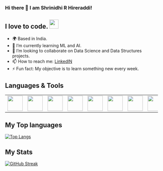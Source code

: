 ### Hi there 👋 I am Shrinidhi R Hireraddi!

## I love to code. <img src="https://media.giphy.com/media/WUlplcMpOCEmTGBtBW/giphy.gif" width="30">

- 🌍 Based in India.
- 🌱 I’m currently learning ML and AI.
- 🤝 I’m looking to collaborate on Data Science and Data Structures projects.
- 📫 How to reach me: [LinkedIN](https://www.linkedin.com/in/shrinidhi-hireraddi-100256228/)
- ⚡ Fun fact: My objective is to learn something new every week.

## Languages & Tools
<table>
    <tbody>
        <tr>
            <td>
            <img height="50" src="https://user-images.githubusercontent.com/83594754/209468878-62bb16b3-f548-48d1-ac9d-10c87cfc23d9.svg" />
            </a></td>
            <td>
            <img height="50" src="https://user-images.githubusercontent.com/83594754/209468876-7d05ea6b-8ff2-4419-8dbf-2462634c431a.svg" />
            </a></td>
            <td>
            <img height="50" src="https://user-images.githubusercontent.com/83594754/209469240-bd219686-ab80-486c-9897-0c922f7ec128.svg" />
            </a></td>
            <td>
            <img height="50" src="https://user-images.githubusercontent.com/83594754/209468879-6d185143-c679-484c-9efd-98762695fb56.svg" />
            </a></td>
            <td>
            <img height="50" src="https://user-images.githubusercontent.com/83594754/209469237-af5ef5ad-9419-4161-bbe9-a09293152b11.svg" />
            </a></td>
            <td>
            <img height="50" src="https://user-images.githubusercontent.com/83594754/209469238-d720263e-e891-455c-8ab8-5a235e1cf7f5.svg" />
            </a></td>
            <td>
            <img height="50" src="https://user-images.githubusercontent.com/83594754/209469361-cd1a7544-c3d9-44e8-a8d7-cae459f7f5e6.svg" />
            </a></td>
            <td>
            <img height="50" src="https://user-images.githubusercontent.com/83594754/209468880-bce760c9-0e82-41b0-837c-b0222b89ce51.png" />
            </a></td>
            <td>
            <img height="50" src="https://user-images.githubusercontent.com/83594754/209468881-3afd7acc-b607-4620-b610-183fe1312cc6.svg" />
            </a></td>
            <td>
            <img height="50" src="https://user-images.githubusercontent.com/83594754/209468884-6cf801a5-f8c9-4805-94c4-205e71809eba.svg"/>
            </a></td>
            <td>
            <img height="50" src="https://user-images.githubusercontent.com/83594754/209468885-7e0a4115-e8ee-43e5-a67c-08ac46c9ce8c.svg"/>
            </a></td>
            <td>
            <img height="50" src="https://user-images.githubusercontent.com/83594754/209468882-3b2cd28d-a0bb-4f9c-a6f1-da5d2c0fdb37.svg"/>
            </a></td>
        </tr>
    </tbody>
</table>

 ## My Top languages
 [![Top Langs](https://github-readme-stats.vercel.app/api/top-langs/?username=Shrinidhi1&theme=dark&background=000000)](https://github.com/anuraghazra/github-readme-stats)

##  My Stats 
 [![GitHub Streak](http://github-readme-streak-stats.herokuapp.com?user=Shrinidhi1&theme=dark&background=000000)](https://git.io/streak-stats)
 <br>
 <!--
 <img src="https://github-readme-stats.vercel.app/api?username=Shrinidhi1&show_icons=true&theme=dark"/>
 -->
 
 
 
